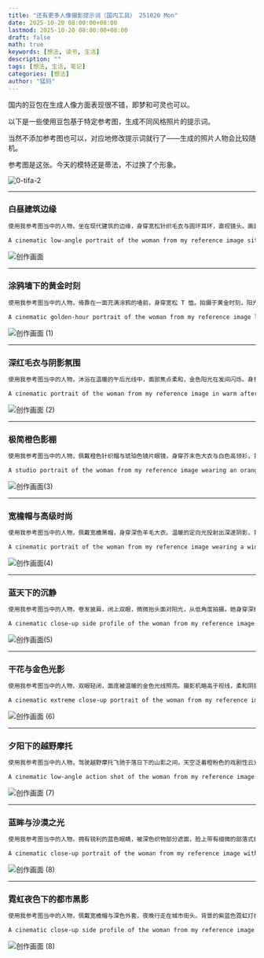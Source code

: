 ```yaml
---
title: "还有更多人像摄影提示词（国内工具） 251020 Mon"
date: 2025-10-20 08:00:00+08:00
lastmod: 2025-10-20 08:00:00+08:00
draft: false
math: true
keywords: [想法, 读书, 生活]
description: ""
tags: [想法, 生活, 笔记]
categories: [想法]
author: "猛犸"
---
```


国内的豆包在生成人像方面表现很不错，即梦和可灵也可以。

以下是一些使用豆包基于特定参考图，生成不同风格照片的提示词。

当然不添加参考图也可以，对应地修改提示词就行了——生成的照片人物会比较随机。

参考图是这张。今天的模特还是蒂法，不过换了个形象。

![0-tifa-2](https://1-1256632535.cos.ap-beijing.myqcloud.com/img/0-tifa-2.jpeg)

---

### 白昼建筑边缘

```markdown
使用我参考图当中的人物，坐在现代建筑的边缘，身穿宽松针织毛衣与圆环耳环，直视镜头。画面以自然日光拍摄，阴影柔和，背景是一片晴朗的蓝天与冷色调城市景观。使用 Hasselblad X2D 与人像定焦镜头拍摄，呈现浅景深与细腻的胶片质感。
```

```markdown
A cinematic low-angle portrait of the woman from my reference image sitting on the edge of a modern building, wearing an oversized knit sweater and hoop earrings, looking directly into the camera. Captured in natural daylight with soft shadows, featuring a clear blue sky background and cool-toned urban palette. Shot on a Hasselblad X2D with a portrait prime lens, creating a shallow depth of field and subtle filmic texture.
```

![创作画面](https://1-1256632535.cos.ap-beijing.myqcloud.com/img/%E5%88%9B%E4%BD%9C%E7%94%BB%E9%9D%A2.png)

---

### 涂鸦墙下的黄金时刻

```markdown
使用我参考图当中的人物，倚靠在一面充满涂鸦的墙前，身穿宽松 T 恤。拍摄于黄金时刻，阳光从侧面照射，浅景深构图，色调温暖，带有 Kodak Vision3 胶片般的质感。
```

```markdown
A cinematic golden-hour portrait of the woman from my reference image leaning against a graffiti wall, wearing an oversized t-shirt, captured at eye level with side sunlight, shallow depth of field, and warm Kodak Vision3-inspired tones.
```

![创作画面 (1)](https://1-1256632535.cos.ap-beijing.myqcloud.com/img/%E5%88%9B%E4%BD%9C%E7%94%BB%E9%9D%A2%20(1).png)

---

### 深红毛衣与阴影氛围

```markdown
使用我参考图当中的人物，沐浴在温暖的午后光线中，面部焦点柔和，金色阳光在发间闪烁。身穿深红色纹理毛衣，倚靠在阴影浓重的墙边，画面富有戏剧性与情绪感。
```

```markdown
A cinematic portrait of the woman from my reference image in warm afternoon light, soft focus on her face, golden highlights catching her hair, wearing a dark red textured sweater, leaning against a wall with deep shadow contrast and moody atmosphere.
```

![创作画面 (2)](https://1-1256632535.cos.ap-beijing.myqcloud.com/img/%E5%88%9B%E4%BD%9C%E7%94%BB%E9%9D%A2%20(2).png)

---

### 极简橙色影棚

```markdown
使用我参考图当中的人物，佩戴橙色针织帽与琥珀色镜片眼镜，身穿芥末色大衣与白色高领衫，背景为温暖的橙色影棚。光线柔和均匀，画面锐利，突出现代极简的时尚美感。
```

```markdown
A studio portrait of the woman from my reference image wearing an orange knit beanie, amber-tinted glasses, a mustard-colored overcoat, and a white turtleneck, standing against a warm orange background. Even soft lighting and sharp focus highlight modern, minimalist fashion aesthetics.
```

![创作画面(3)](https://1-1256632535.cos.ap-beijing.myqcloud.com/img/%E5%88%9B%E4%BD%9C%E7%94%BB%E9%9D%A2(3).png)

---

### 宽檐帽与高级时尚

```markdown
使用我参考图当中的人物，佩戴宽檐黑帽，身穿深色羊毛大衣。温暖的定向光投射出深邃阴影，背景为柔和的焦橙色质感墙面，整体氛围时尚而神秘，富有电影感。
```

```markdown
A cinematic portrait of the woman from my reference image wearing a wide-brimmed black hat and dark wool coat, lit by warm, directional light that casts deep shadows across her face. The background is softly textured in burnt orange tones, creating a moody, high-fashion atmosphere.
```

![创作画面(4)](https://1-1256632535.cos.ap-beijing.myqcloud.com/img/%E5%88%9B%E4%BD%9C%E7%94%BB%E9%9D%A2(4).png)

---

### 蓝天下的沉静

```markdown
使用我参考图当中的人物，卷发披肩，闭上双眼，微微抬头面对阳光，从低角度拍摄。她身穿深红色纹理毛衣，沐浴在金色阳光中，背景是湛蓝的天空，画面传递出宁静与沉思的气息。
```

```markdown
A cinematic close-up side profile of the woman from my reference image with dark curly hair, eyes closed, facing upward toward the sunlight, captured from a low-angle perspective. She wears a textured deep red sweater, illuminated by warm golden light against a vivid blue sky, evoking introspection and calm.
```

![创作画面(5)](https://1-1256632535.cos.ap-beijing.myqcloud.com/img/%E5%88%9B%E4%BD%9C%E7%94%BB%E9%9D%A2(5).png)

---

### 干花与金色光影

```markdown
使用我参考图当中的人物，双眼轻闭，面庞被温暖的金色光线照亮。摄影机略高于视线，柔和阴影勾勒出自然肤质与靠近脸庞的干花细节，整体氛围宁静而富有情感。
```

```markdown
A cinematic extreme close-up portrait of the woman from my reference image with closed eyes, illuminated by warm, golden directional light. The image is captured from a slightly high camera angle, with soft shadows emphasizing natural skin texture and delicate details of dried flowers near her face, creating a tranquil and emotional mood.
```

![创作画面 (6)](https://1-1256632535.cos.ap-beijing.myqcloud.com/img/%E5%88%9B%E4%BD%9C%E7%94%BB%E9%9D%A2%20(6).png)

---

### 夕阳下的越野摩托

```markdown
使用我参考图当中的人物，驾驶越野摩托飞驰于落日下的山影之间，天空泛着橙粉色的戏剧性云光。摩托前灯照亮前方，尘土翻腾，逆光营造出动感的朦胧氛围。
```

```markdown
A cinematic low-angle action shot of the woman from my reference image riding a motocross bike at sunset with dramatic orange and pink skies over mountain silhouettes. The rider, wearing dark gear and a helmet, is illuminated by the motorcycle’s headlight, surrounded by swirling dust and backlit haze.
```

![创作画面 (7)](https://1-1256632535.cos.ap-beijing.myqcloud.com/img/%E5%88%9B%E4%BD%9C%E7%94%BB%E9%9D%A2%20(7).png)

---

### 蓝眸与沙漠之光

```markdown
使用我参考图当中的人物，拥有锐利的蓝色眼睛，被深色织物部分遮面，脸上带有细微的部落式纹饰。画面以平视角度拍摄，柔和的沙漠光线增强了冷色双眼与暖色背景的对比，呈现神秘与力量感。
```

```markdown
A cinematic close-up portrait of the woman from my reference image with piercing blue eyes, wrapped in dark fabric, partially covering her face. Subtle tribal-style markings line her cheeks. Captured from an eye-level camera angle, the soft, diffused desert light enhances the contrast between cool eyes and warm tones in the muted background, evoking mystery and strength.
```

![创作画面 (8)](https://1-1256632535.cos.ap-beijing.myqcloud.com/img/%E5%88%9B%E4%BD%9C%E7%94%BB%E9%9D%A2%20(8).png)

---

### 霓虹夜色下的都市黑影

```markdown
使用我参考图当中的人物，佩戴宽檐帽与深色外套，夜晚行走在城市街头。背景的紫蓝色霓虹灯在虚化的光影中闪烁，微光反射在外套表面。平视角度构图，画面充满电影黑色风格的神秘氛围。
```

```markdown
A cinematic close-up side profile of the woman from my reference image wearing a wide-brimmed hat and dark overcoat, captured at night on a city street. Neon lights in purple and blue hues glow softly in the blurred background, casting subtle reflections on her coat. Shot from an eye-level angle, the image conveys a mysterious, film-noir mood.
```

![创作画面 (8)](https://1-1256632535.cos.ap-beijing.myqcloud.com/img/%E5%88%9B%E4%BD%9C%E7%94%BB%E9%9D%A2(9).png)

